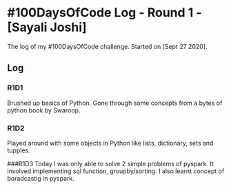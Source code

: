 # #100DaysOfCode Log - Round 1 - [Sayali Joshi]

The log of my #100DaysOfCode challenge. Started on [Sept 27 2020].

## Log

### R1D1 
Brushed up basics of Python. Gone through some concepts from a bytes of python book by Swaroop.

### R1D2
Played around with some objects in Python like lists, dictionary, sets and tupples.

###R1D3
Today I was only able to solve 2 simple  problems of pyspark. It involved implementing sql function, groupby/sorting.
I also learnt concept of boradcastig in pyspark. 
